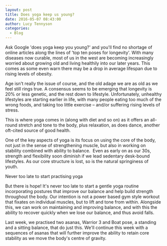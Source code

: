 ```yaml
---
layout: post
title: Does yoga keep us young?
date: 2016-05-07 08:43:00
author: Lucy Tennyson
categories:
  - Blog
---
```



Ask Google 'does yoga keep you young?' and you'll find no shortage of online articles along the lines of 'top ten poses for longevity'. With many diseases now curable, most of us in the west are becoming increasingly worried about growing old and living healthily into our later years. This comes as some even warn there may be a drop in average lifespan due to rising levels of obesity.

Age isn't really the issue of course, and the old adage we are as old as we feel still rings true. A consensus seems to be emerging that longevity is 20% or less genetic, and the rest down to lifestyle. Unfortunately, unhealthy lifestyles are starting earlier in life, with many people eating too much of the wrong foods, and taking too little exercise – and/or suffering rising levels of stress.

This is where yoga comes in (along with diet and so on) as it offers an all-round stretch and tone to the body, plus relaxation, as does dance, another oft-cited source of good health.

One of the key aspects of yoga is its focus on using the core of the body, not just in the sense of strengthening muscle, but also in working on stability combined with ability to balance. &nbsp;Even as early on as our 30s, strength and flexibility soon diminish if we lead sedentary desk-bound lifestyles. As our core structure is lost, so is the natural springiness of youth.

Never too late to start practising yoga

But there is hope! It's never too late to start a gentle yoga routine incorporating postures that improve our balance and help build strength throughout the body. Our intention is not a power based gym style workout that fixates on individual muscles, but to lift and tone from within. Alongside this, we can work on maintaining and improving balance, and with this the ability to recover quickly when we lose our balance, and thus avoid falls.

Last week, we practised two asanas, Warrior 3 and Boat pose, a standing and a sitting balance, that do just this. We'll continue this week with a sequences of asanas that will further improve the ability to retain core stability as we move the body's centre of gravity.
